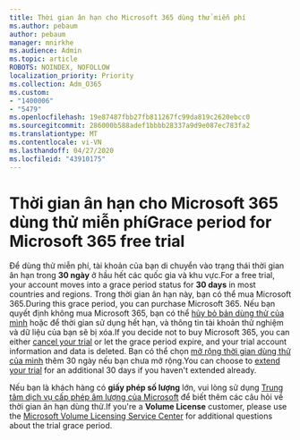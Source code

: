 ```yaml
---
title: Thời gian ân hạn cho Microsoft 365 dùng thử miễn phí
ms.author: pebaum
author: pebaum
manager: mnirkhe
ms.audience: Admin
ms.topic: article
ROBOTS: NOINDEX, NOFOLLOW
localization_priority: Priority
ms.collection: Adm_O365
ms.custom:
- "1400006"
- "5479"
ms.openlocfilehash: 19e87487fbb27fb811267fc99da819c2620ebcc0
ms.sourcegitcommit: 286000b588adef1bbbb28337a9d9e087ec783fa2
ms.translationtype: MT
ms.contentlocale: vi-VN
ms.lasthandoff: 04/27/2020
ms.locfileid: "43910175"
---
```

# <a name="grace-period-for-microsoft-365-free-trial"></a><span data-ttu-id="76014-102">Thời gian ân hạn cho Microsoft 365 dùng thử miễn phí</span><span class="sxs-lookup"><span data-stu-id="76014-102">Grace period for Microsoft 365 free trial</span></span>

<span data-ttu-id="76014-103">Để dùng thử miễn phí, tài khoản của bạn di chuyển vào trạng thái thời gian ân hạn trong **30 ngày** ở hầu hết các quốc gia và khu vực.</span><span class="sxs-lookup"><span data-stu-id="76014-103">For a free trial, your account moves into a grace period status for **30 days** in most countries and regions.</span></span> <span data-ttu-id="76014-104">Trong thời gian ân hạn này, bạn có thể mua Microsoft 365.</span><span class="sxs-lookup"><span data-stu-id="76014-104">During this grace period, you can purchase Microsoft 365.</span></span> <span data-ttu-id="76014-105">Nếu bạn quyết định không mua Microsoft 365, bạn có thể [hủy bỏ bản dùng thử của mình](https://docs.microsoft.com/microsoft-365/commerce/subscriptions/cancel-your-subscription?view=o365-worldwide) hoặc để thời gian sử dụng hết hạn, và thông tin tài khoản thử nghiệm và dữ liệu của bạn sẽ bị xóa.</span><span class="sxs-lookup"><span data-stu-id="76014-105">If you decide not to buy Microsoft 365, you can either [cancel your trial](https://docs.microsoft.com/microsoft-365/commerce/subscriptions/cancel-your-subscription?view=o365-worldwide) or let the grace period expire, and your trial account information and data is deleted.</span></span> <span data-ttu-id="76014-106">Bạn có thể chọn [mở rộng thời gian dùng thử của mình](https://docs.microsoft.com/microsoft-365/commerce/extend-your-trial) thêm 30 ngày nếu bạn chưa mở rộng.</span><span class="sxs-lookup"><span data-stu-id="76014-106">You can choose to [extend your trial](https://docs.microsoft.com/microsoft-365/commerce/extend-your-trial) for an additional 30 days if you haven't extended already.</span></span>

<span data-ttu-id="76014-107">Nếu bạn là khách hàng có **giấy phép số lượng** lớn, vui lòng sử dụng [Trung tâm dịch vụ cấp phép âm lượng của Microsoft](https://support.microsoft.com/help/4471406/how-to-contact-the-microsoft-volume-licensing-service-center) để biết thêm các câu hỏi về thời gian ân hạn dùng thử.</span><span class="sxs-lookup"><span data-stu-id="76014-107">If you're a **Volume License** customer, please use the [Microsoft Volume Licensing Service Center](https://support.microsoft.com/help/4471406/how-to-contact-the-microsoft-volume-licensing-service-center) for additional questions about the trial grace period.</span></span>
